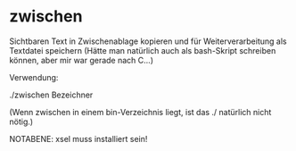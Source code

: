 # zwischen
Sichtbaren Text in Zwischenablage kopieren und für Weiterverarbeitung als Textdatei speichern
(Hätte man natürlich auch als bash-Skript schreiben können, aber mir war gerade nach C...)

Verwendung:

./zwischen Bezeichner

(Wenn zwischen in einem bin-Verzeichnis liegt, ist das ./ natürlich nicht nötig.)

NOTABENE: xsel muss installiert sein!